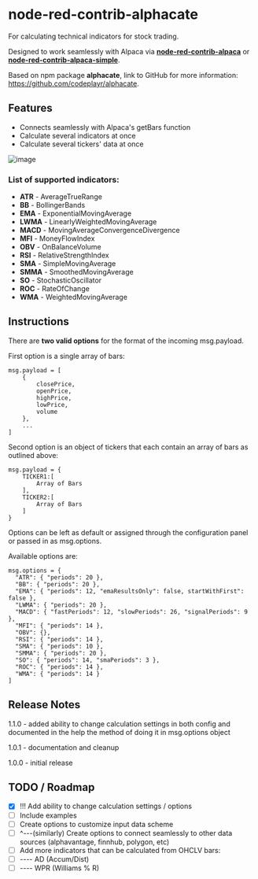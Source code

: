 # node-red-contrib-alphacate
For calculating technical indicators for stock trading.

Designed to work seamlessly with Alpaca via [**node-red-contrib-alpaca**](https://flows.nodered.org/node/node-red-contrib-alpaca) or [**node-red-contrib-alpaca-simple**](https://flows.nodered.org/node/node-red-contrib-alpaca-simple).

Based on npm package **alphacate**, link to GitHub for more information: https://github.com/codeplayr/alphacate.

## Features

* Connects seamlessly with Alpaca's getBars function
* Calculate several indicators at once
* Calculate several tickers' data at once

![image](https://user-images.githubusercontent.com/66855036/123717050-a523e900-d841-11eb-8295-351c4faff6ed.png)

### List of supported indicators:
 * **ATR** - AverageTrueRange
 * **BB** - BollingerBands
 * **EMA** - ExponentialMovingAverage
 * **LWMA** - LinearlyWeightedMovingAverage
 * **MACD** - MovingAverageConvergenceDivergence
 * **MFI** - MoneyFlowIndex
 * **OBV** - OnBalanceVolume
 * **RSI** - RelativeStrengthIndex
 * **SMA** - SimpleMovingAverage
 * **SMMA** - SmoothedMovingAverage
 * **SO** - StochasticOscillator
 * **ROC** - RateOfChange
 * **WMA** - WeightedMovingAverage

## Instructions

There are **two valid options** for the format of the incoming msg.payload.

First option is a single array of bars:

```
msg.payload = [
    {
        closePrice,
        openPrice,
        highPrice,
        lowPrice,
        volume
    },
    ...
]
```

Second option is an object of tickers that each contain an array of bars as outlined above:

```
msg.payload = {
    TICKER1:[
        Array of Bars
    ],
    TICKER2:[
        Array of Bars
    ]
}
```

Options can be left as default or assigned through the configuration panel or passed in as msg.options.

Available options are:

```
msg.options = {
  "ATR": { "periods": 20 },
  "BB": { "periods": 20 },
  "EMA": { "periods": 12, "emaResultsOnly": false, startWithFirst": false },
  "LWMA": { "periods": 20 },
  "MACD": { "fastPeriods": 12, "slowPeriods": 26, "signalPeriods": 9 },
  "MFI": { "periods": 14 },
  "OBV": {},
  "RSI": { "periods": 14 },
  "SMA": { "periods": 10 },
  "SMMA": { "periods": 20 },
  "SO": { "periods": 14, "smaPeriods": 3 },
  "ROC": { "periods": 14 },
  "WMA": { "periods": 14 }
]
```


## Release Notes
1.1.0 - added ability to change calculation settings in both config and documented in the help the method of doing it in msg.options object

1.0.1 - documentation and cleanup

1.0.0 - initial release

## TODO / Roadmap
* [x] !!! Add ability to change calculation settings / options
* [ ] Include examples
* [ ] Create options to customize input data scheme
* [ ] ^---(similarly) Create options to connect seamlessly to other data sources (alphavantage, finnhub, polygon, etc)
* [ ] Add more indicators that can be calculated from OHCLV bars:
* [ ] ---- AD (Accum/Dist)
* [ ] ---- WPR (Williams % R)
